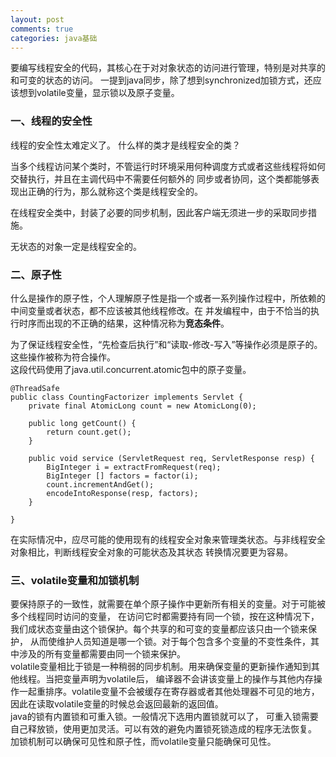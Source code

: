 ```yaml
---
layout: post
comments: true
categories: java基础
---
```


要编写线程安全的代码，其核心在于对对象状态的访问进行管理，特别是对共享的和可变的状态的访问。
一提到java同步，除了想到synchronized加锁方式，还应该想到volatile变量，显示锁以及原子变量。

### 一、线程的安全性
线程的安全性太难定义了。
什么样的类才是线程安全的类？


当多个线程访问某个类时，不管运行时环境采用何种调度方式或者这些线程将如何交替执行，并且在主调代码中不需要任何额外的
同步或者协同，这个类都能够表现出正确的行为，那么就称这个类是线程安全的。

在线程安全类中，封装了必要的同步机制，因此客户端无须进一步的采取同步措施。

无状态的对象一定是线程安全的。

### 二、原子性
什么是操作的原子性，个人理解原子性是指一个或者一系列操作过程中，所依赖的中间变量或者状态，都不应该被其他线程修改。在
并发编程中，由于不恰当的执行时序而出现的不正确的结果，这种情况称为**竞态条件**。

为了保证线程安全性，“先检查后执行”和“读取-修改-写入”等操作必须是原子的。这些操作被称为符合操作。  
这段代码使用了java.util.concurrent.atomic包中的原子变量。
  
```
@ThreadSafe
public class CountingFactorizer implements Servlet {
    private final AtomicLong count = new AtomicLong(0);
    
    public long getCount() {
        return count.get();
    }
    
    public void service (ServletRequest req, ServletResponse resp) {
        BigInteger i = extractFromRequest(req);
        BigInteger [] factors = factor(i);
        count.incrementAndGet();
        encodeIntoResponse(resp, factors);
    }

}
```
在实际情况中，应尽可能的使用现有的线程安全对象来管理类状态。与非线程安全对象相比，判断线程安全对象的可能状态及其状态
转换情况要更为容易。

### 三、volatile变量和加锁机制
要保持原子的一致性，就需要在单个原子操作中更新所有相关的变量。对于可能被多个线程同时访问的变量，
在访问它时都需要持有同一个锁，按在这种情况下，我们成状态变量由这个锁保护。每个共享的和可变的变量都应该只由一个锁来保护，
从而使维护人员知道是哪一个锁。对于每个包含多个变量的不变性条件，其中涉及的所有变量都需要由同一个锁来保护。  
volatile变量相比于锁是一种稍弱的同步机制。用来确保变量的更新操作通知到其他线程。当把变量声明为volatile后，
编译器不会讲该变量上的操作与其他内存操作一起重排序。volatile变量不会被缓存在寄存器或者其他处理器不可见的地方，
因此在读取volatile变量的时候总会返回最新的返回值。  
java的锁有内置锁和可重入锁。一般情况下选用内置锁就可以了，
可重入锁需要自己释放锁，使用更加灵活。可以有效的避免内置锁死锁造成的程序无法恢复。  
加锁机制可以确保可见性和原子性，而volatile变量只能确保可见性。


